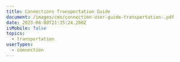 ```yaml
---
title: Connections Transportation Guide
document: /images/cms/connection-user-guide-transportation-.pdf
date: 2023-06-08T21:35:24.200Z
isMobile: false
topics:
  - transportation
userTypes:
  - connection
---
```


